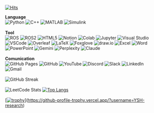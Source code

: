 [![Hits](https://hits.sh/github.com/YSH-research/YSH-research.git.svg?view=today-total&label=Visitor&color=9f9f9f&logo=github)](https://hits.sh/github.com/YSH-research/YSH-research.git/)
<br>

**Language**
<br>
![Python](https://img.shields.io/badge/Python-3776AB?style=for-the-badge&logo=python&logoColor=white)
![C++](https://img.shields.io/badge/C++-00599C?style=for-the-badge&logo=cplusplus&logoColor=white)
![MATLAB](https://img.shields.io/badge/MATLAB-0076A8?style=for-the-badge&logo=mathworks&logoColor=white)
![Simulink](https://img.shields.io/badge/Simulink-0076A8?style=for-the-badge&logo=mathworks&logoColor=white)
<br><br>
**Tool**
<br>
![ROS](https://img.shields.io/badge/ROS-22314E?style=for-the-badge&logo=ros&logoColor=white)
![ROS2](https://img.shields.io/badge/ROS2-22314E?style=for-the-badge&logo=ros&logoColor=white)
![HTML5](https://img.shields.io/badge/HTML5-E34F26?style=for-the-badge&logo=html5&logoColor=white)
![Notion](https://img.shields.io/badge/Notion-000000?style=for-the-badge&logo=notion&logoColor=white)
![Colab](https://img.shields.io/badge/Colab-F9AB00?style=for-the-badge&logo=googlecolab&logoColor=white)
![Jupyter](https://img.shields.io/badge/Jupyter-F37626?style=for-the-badge&logo=jupyter&logoColor=white)
![Visual Studio](https://img.shields.io/badge/Visual_Studio-5C2D91?style=for-the-badge&logo=visualstudio&logoColor=white)
![VSCode](https://img.shields.io/badge/VSCode-007ACC?style=for-the-badge&logo=visualstudiocode&logoColor=white)
![Overleaf](https://img.shields.io/badge/Overleaf-47A141?style=for-the-badge&logo=overleaf&logoColor=white)
![LaTeX](https://img.shields.io/badge/LaTeX-008080?style=for-the-badge&logo=latex&logoColor=white)
![Foxglove](https://img.shields.io/badge/Foxglove-433C5B?style=for-the-badge&logo=foxglove&logoColor=white)
![draw.io](https://img.shields.io/badge/draw.io-F08705?style=for-the-badge&logo=diagrams.net&logoColor=white)
![Excel](https://img.shields.io/badge/Excel-217346?style=for-the-badge&logo=microsoftexcel&logoColor=white)
![Word](https://img.shields.io/badge/Word-2B579A?style=for-the-badge&logo=microsoftword&logoColor=white)
![PowerPoint](https://img.shields.io/badge/PowerPoint-B7472A?style=for-the-badge&logo=microsoftpowerpoint&logoColor=white)
![Gemini](https://img.shields.io/badge/Gemini-8E75B2?style=for-the-badge&logo=googleai&logoColor=white)
![Perplexity](https://img.shields.io/badge/Perplexity-000000?style=for-the-badge&logo=perplexityai&logoColor=white)
![Claude](https://img.shields.io/badge/Claude-D06A58?style=for-the-badge&logo=anthropic&logoColor=white)
<br><br>
**Comunication**
<br>
![GitHub Pages](https://img.shields.io/badge/GitHub%20Pages-181717?style=for-the-badge&logo=github&logoColor=white)
![GitHub](https://img.shields.io/badge/GitHub-181717?style=for-the-badge&logo=github&logoColor=white)
![YouTube](https://img.shields.io/badge/YouTube-FF0000?style=for-the-badge&logo=youtube&logoColor=white)
![Discord](https://img.shields.io/badge/Discord-5865F2?style=for-the-badge&logo=discord&logoColor=white)
![Slack](https://img.shields.io/badge/Slack-4A154B?style=for-the-badge&logo=slack&logoColor=white)
![LinkedIn](https://img.shields.io/badge/LinkedIn-0A66C2?style=for-the-badge&logo=linkedin&logoColor=white)
![Gmail](https://img.shields.io/badge/Gmail-EA4335?style=for-the-badge&logo=gmail&logoColor=white)
<br><br>
![GitHub Streak](https://github-readme-streak-stats.herokuapp.com/?user=YSH-research&theme=dark)
<br><br>
![LeetCode Stats](https://leetcode.card.workers.dev/yshgit?theme=dark&font=baloo&extension=null)
[![Top Langs](https://github-readme-stats.vercel.app/api/top-langs/?username=YSH-research&layout=compact&theme=dracula)](https://github.com/anuraghazra/github-readme-stats)
<br><br>
[[![trophy](https://github-profile-trophy.vercel.app/?username=YSH-research&theme=radical)](https://github.com/ryo-ma/github-profile-trophy)](https://github-profile-trophy.vercel.app/?username=YSH-research)



